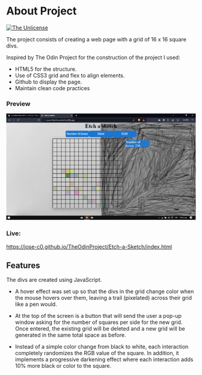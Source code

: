 # About Project

[![The Unlicense](https://upload.wikimedia.org/wikipedia/commons/e/ee/Unlicense_Blue_Badge.svg)](https://choosealicense.com/licenses/unlicense/)

The project consists of creating a web page with a grid of 16 x 16 square divs.

Inspired by The Odin Project for the construction of the project I used:

- HTML5 for the structure.
- Use of CSS3 grid and flex to align elements.
- Github to display the page.
- Maintain clean code practices

### Preview

![](./preview.png)

### Live:

https://jose-c0.github.io/TheOdinProject/Etch-a-Sketch/index.html

## Features

The divs are created using JavaScript.

- A hover effect was set up so that the divs in the grid change color when the mouse hovers over them, leaving a trail (pixelated) across their grid like a pen would.

- At the top of the screen is a button that will send the user a pop-up window asking for the number of squares per side for the new grid. Once entered, the existing grid will be deleted and a new grid will be generated in the same total space as before.

- Instead of a simple color change from black to white, each interaction completely randomizes the RGB value of the square. In addition, it implements a progressive darkening effect where each interaction adds 10% more black or color to the square.

